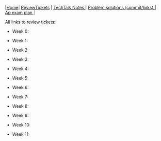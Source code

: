  |[Home](.)| [ReviewTickets](.) | [TechTalk Notes ](../techtalknotes)| [Problem solutions (commit/links) ](../problemsolutions)| [Ap exam plan ](../testprepplan)|

All links to review tickets:

- Week 0: 


- Week 1: 


- Week 2: 


- Week 3: 


- Week 4:


- Week 5:


- Week 6:


- Week 7:


- Week 8:


- Week 9:


- Week 10:


- Week 11:

